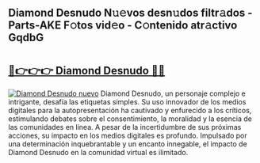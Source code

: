 ## Diamond Desnudo N𝚞𝚎vos desn𝚞dos filtr𝚊dos - Parts-AKE F𝚘tos vid𝚎o - C𝚘ntenido atr𝚊ctivo GqdbG

# <h2><a href="http://mbav8u3.tromn.icu/?c=Diamond+Desnudo">🔗👉👉👉 Diamond Desnudo 🔗🔗</a></h2>

[![Diamond Desnudo nuevo](https://i.imgur.com/pEAQMta.gif)](http://mbav8u3.tromn.icu/?c=Diamond+Desnudo)
Diamond Desnudo, un personaje complejo e intrigante, desafía las etiquetas simples. Su uso innovador de los medios digitales para la autopresentación ha cautivado y enfurecido a los críticos, estimulando debates sobre el consentimiento, la moralidad y la esencia de las comunidades en línea. A pesar de la incertidumbre de sus próximas acciones, su impacto en los medios digitales es profundo. Impulsado por una determinación inquebrantable y un encanto innegable, el impacto de Diamond Desnudo en la comunidad virtual es ilimitado.
